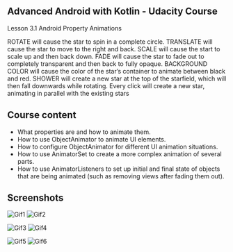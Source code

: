 ## Advanced Android with Kotlin - Udacity Course

Lesson 3.1 Android Property Animations

ROTATE will cause the star to spin in a complete circle.
TRANSLATE will cause the star to move to the right and back.
SCALE will cause the start to scale up and then back down.
FADE will cause the star to fade out to completely transparent and then back to fully opaque.
BACKGROUND COLOR will cause the color of the star’s container to animate between black and red.
SHOWER will create a new star at the top of the starfield, which will then fall downwards while rotating.
Every click will create a new star, animating in parallel with the existing stars

## Course content
- What properties are and how to animate them.
- How to use ObjectAnimator to animate UI elements.
- How to configure ObjectAnimator for different UI animation situations.
- How to use AnimatorSet to create a more complex animation of several parts.
- How to use AnimatorListeners to set up initial and final state of objects that are being animated (such as removing views after fading them out).

## Screenshots

![Gif1](gifs/rotate.gif)    ![Gif2](gifs/translate.gif)

![Gif3](gifs/scale.gif)     ![Gif4](gifs/fade.gif)

![Gif5](gifs/bg_color.gif)  ![Gif6](gifs/shower.gif)




